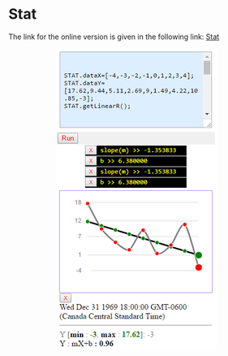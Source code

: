 # Stat

The link for the online version is given in the following link: [Stat](http://homepage.usask.ca/~rao519/javaScript/stat/)

<center> <a href="http://homepage.usask.ca/~rao519/javaScript/stat/" target="_new" ><img src="stat.PNG"></a> </center>


